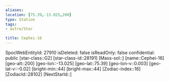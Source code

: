 ```yaml
---
aliases: 
location: [75.39,-13.025,200]
type: Station
tags:
- astro/Star

title: Cephei-16
---
```

SpocWebEntityId: 27910
isDeleted: false
isReadOnly: false
confidential: public
[star-class::G2]
[star-class-id::28191]
[Mass-sol::]
[name::Cephei-16]
[geo-alt::200]
[geo-lon::-13.025]
[geo-lat::75.39]
[geo-lon-v::0.003]
[geo-lat-v::-0.02]
[bright-min::44]
[bright-max::44]
[Zodiac-index::16]
[ZodiacId::28102]
[NextStarId::]



